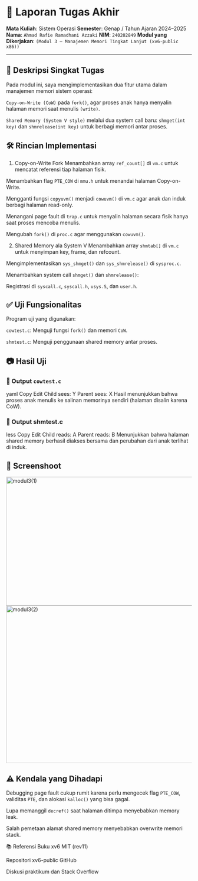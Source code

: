 # 📝 Laporan Tugas Akhir

**Mata Kuliah**: Sistem Operasi
**Semester**: Genap / Tahun Ajaran 2024–2025
**Nama**: `Ahmad Rafie Ramadhani Azzaki`
**NIM**: `240202849`
**Modul yang Dikerjakan**:
`(Modul 3 — Manajemen Memori Tingkat Lanjut (xv6-public x86))`

---

## 📌 Deskripsi Singkat Tugas
Pada modul ini, saya mengimplementasikan dua fitur utama dalam manajemen memori sistem operasi:

`Copy-on-Write (CoW)` pada `fork()`, agar proses anak hanya menyalin halaman memori saat menulis `(write)`.

`Shared Memory (System V style)` melalui dua system call baru: `shmget(int key)` dan `shmrelease(int key)` untuk berbagi memori antar proses.

## 🛠️ Rincian Implementasi
1. Copy-on-Write Fork
Menambahkan array `ref_count[]` di `vm.c` untuk mencatat referensi tiap halaman fisik.

Menambahkan flag `PTE_COW` di `mmu.h` untuk menandai halaman Copy-on-Write.

Mengganti fungsi `copyuvm()` menjadi `cowuvm()` di `vm.c` agar anak dan induk berbagi halaman read-only.

Menangani page fault di `trap.c` untuk menyalin halaman secara fisik hanya saat proses mencoba menulis.

Mengubah `fork()` di `proc.c` agar menggunakan `cowuvm()`.

2. Shared Memory ala System V
Menambahkan array `shmtab[]` di `vm.c` untuk menyimpan key, frame, dan refcount.

Mengimplementasikan `sys_shmget()` dan `sys_shmrelease()` di `sysproc.c`.

Menambahkan system call `shmget()` dan `shmrelease()`:

Registrasi di `syscall.c`, `syscall.h`, `usys.S`, dan `user.h`.

## ✅ Uji Fungsionalitas
Program uji yang digunakan:

`cowtest.c`: Menguji fungsi `fork()` dan memori `CoW`.

`shmtest.c`: Menguji penggunaan shared memory antar proses.

## 📷 Hasil Uji
### 📍 Output `cowtest.c`
yaml
Copy
Edit
Child sees: Y
Parent sees: X
Hasil menunjukkan bahwa proses anak menulis ke salinan memorinya sendiri (halaman disalin karena CoW).

### 📍 Output shmtest.c
less
Copy
Edit
Child reads: A
Parent reads: B
Menunjukkan bahwa halaman shared memory berhasil diakses bersama dan perubahan dari anak terlihat di induk.

## 📸 Screenshoot

<img width="1145" height="348" alt="modul3(1)" src="https://github.com/user-attachments/assets/66a8500c-e19c-42a5-9dff-deb092259aa0" />

<img width="1142" height="426" alt="modul3(2)" src="https://github.com/user-attachments/assets/562e5818-5746-44c8-9628-bc79a1343450" />

## ⚠️ Kendala yang Dihadapi
Debugging page fault cukup rumit karena perlu mengecek flag `PTE_COW`, validitas `PTE`, dan alokasi `kalloc()` yang bisa gagal.

Lupa memanggil `decref()` saat halaman ditimpa menyebabkan memory leak.

Salah pemetaan alamat shared memory menyebabkan overwrite memori stack.

📚 Referensi
Buku xv6 MIT (rev11)

Repositori xv6-public GitHub

Diskusi praktikum dan Stack Overflow

